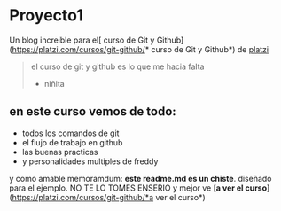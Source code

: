 # Proyecto1

Un blog increible para el[ curso de Git y Github]
(https://platzi.com/cursos/git-github/* curso de Git y Github*) de [platzi](https://platzi.com/*platzi*)
> el curso de git y github es lo que me hacia falta
> - niñita

## en este curso vemos de todo:
* todos los comandos de git
* el flujo de trabajo en github
* las buenas practicas
* y personalidades multiples de freddy

y como amable memoramdum: **este readme.md es un chiste**. diseñado para el ejemplo. NO TE LO TOMES ENSERIO y mejor ve [**a ver el curso**](https://platzi.com/cursos/git-github/*a ver el curso*)